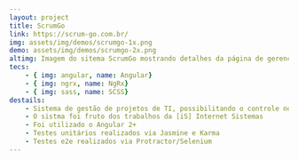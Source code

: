 ```yaml
---
layout: project
title: ScrumGo
link: https://scrum-go.com.br/
img: assets/img/demos/scrumgo-1x.png
demo: assets/img/demos/scrumgo-2x.png
altimg: Imagem do sitema ScrumGo mostrando detalhes da página de gerenciamente de projetos
tecs: 
    - { img: angular, name: Angular}
    - { img: ngrx, name: NgRx}
    - { img: sass, name: SCSS}
destails:
    - Sistema de gestão de projetos de TI, possibilitando o controle no fluxo de tarefas e gestão geral de projetos baseados no Scrum.
    - O sistma foi fruto dos trabalhos da [iS] Internet Sistemas
    - Foi utilizado o Angular 2+
    - Testes unitários realizados via Jasmine e Karma
    - Testes e2e realizados via Protractor/Selenium
---
```

